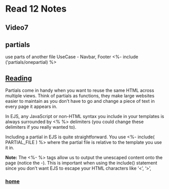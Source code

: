 # Read 12 Notes

## Video7

## partials

use parts of another file 
UseCase - Navbar, Footer
<%- include ('partials/onepartial) %>

## [Reading](https://medium.com/@henslejoseph/ejs-partials-f6f102cb7433)

Partials come in handy when you want to reuse the same HTML across multiple views. Think of partials as functions, they make large websites easier to maintain as you don’t have to go and change a piece of text in every page it appears in. 

In EJS, any JavaScript or non-HTML syntax you include in your templates is always surrounded by <% %> delimiters (you could change these delimiters if you really wanted to).

Including a partial in EJS is quite straightforward. You use <%- include( PARTIAL_FILE ) %> where the partial file is relative to the template you use it in.

**Note:** The <%- %> tags allow us to output the unescaped content onto the page (notice the -). This is important when using the include() statement since you don’t want EJS to escape your HTML characters like ‘<’, ‘>’,

### [home](https://misalz.github.io/reading_notes2/)